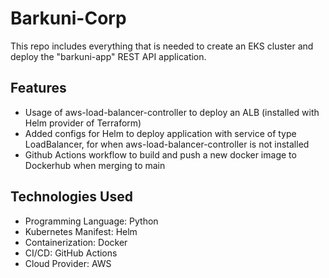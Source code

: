 # Barkuni-Corp

This repo includes everything that is needed to create an EKS cluster and deploy the "barkuni-app" REST API application.

## Features

- Usage of aws-load-balancer-controller to deploy an ALB (installed with Helm provider of Terraform)
- Added configs for Helm to deploy application with service of type LoadBalancer, for when aws-load-balancer-controller is not installed
- Github Actions workflow to build and push a new docker image to Dockerhub when merging to main

## Technologies Used

- Programming Language: Python
- Kubernetes Manifest: Helm
- Containerization: Docker
- CI/CD: GitHub Actions
- Cloud Provider: AWS
